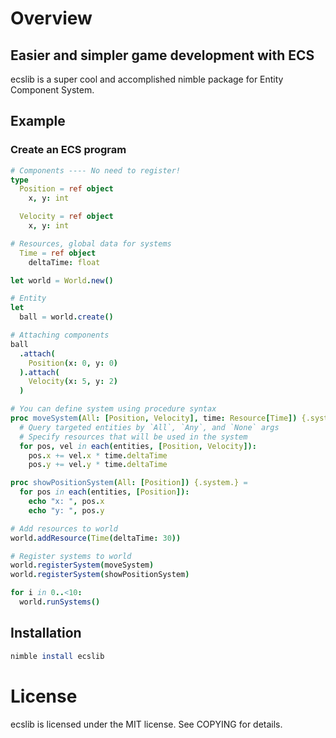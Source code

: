 # Overview
## Easier and simpler game development with ECS
ecslib is a super cool and accomplished nimble package for Entity Component System.

## Example

### Create an ECS program
```nim
# Components ---- No need to register!
type
  Position = ref object
    x, y: int

  Velocity = ref object
    x, y: int

# Resources, global data for systems
  Time = ref object
    deltaTime: float

let world = World.new()

# Entity
let
  ball = world.create()

# Attaching components
ball
  .attach(
    Position(x: 0, y: 0)
  ).attach(
    Velocity(x: 5, y: 2)
  )

# You can define system using procedure syntax
proc moveSystem(All: [Position, Velocity], time: Resource[Time]) {.system.} =
  # Query targeted entities by `All`, `Any`, and `None` args
  # Specify resources that will be used in the system
  for pos, vel in each(entities, [Position, Velocity]):
    pos.x += vel.x * time.deltaTime
    pos.y += vel.y * time.deltaTime

proc showPositionSystem(All: [Position]) {.system.} =
  for pos in each(entities, [Position]):
    echo "x: ", pos.x
    echo "y: ", pos.y

# Add resources to world
world.addResource(Time(deltaTime: 30))

# Register systems to world
world.registerSystem(moveSystem)
world.registerSystem(showPositionSystem)

for i in 0..<10:
  world.runSystems()
```

## Installation
```nim
nimble install ecslib
```

# License
ecslib is licensed under the MIT license. See COPYING for details.
